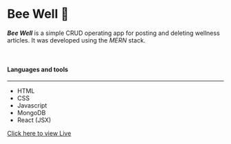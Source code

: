 # Bee Well 🐝

**_Bee Well_** is a simple CRUD operating app for posting and deleting wellness articles. It was developed using the _MERN_ stack. 
<br/>

<br/>

#### Languages and tools 
---

* HTML
* CSS
* Javascript
* MongoDB
* React (JSX)

 


<a href="https://bee-well-client.herokuapp.com/">Click here to view Live</a>

